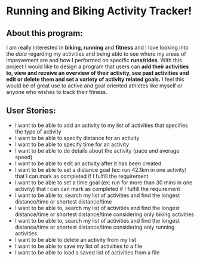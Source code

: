 # Running and Biking Activity Tracker!

## About this program:

I am really interested in **biking, running** and **fitness** and I love looking into the *data* regarding my activities
and being able to see where my areas of improvement are and how I performed on specific **runs/rides**. With this project
I would like to design a program that users can **add their activities to, view and receive an overview of their activity, 
see past activities and edit or delete them and set a variety of activity related goals.** I feel this would be of great
use to active and goal oriented athletes like myself or anyone who wishes to track their fitness.

## User Stories:

- I want to be able to add an activity to my list of activities that specifies the type of activity
- I want to be able to specify distance for an activity
- I want to be able to specify time for an activity
- I want to be able to de details about the activity (pace and average speed)
- I want to be able to edit an activity after it has been created
- I want to be able to set a distance goal (ex: run 42.1km in one activity) that I can mark as completed if I fulfill the requirement
- I want to be able to set a time goal (ex: run for more than 30 mins in one activity) that I can can mark as completed if I fulfill the requirement
- I want to be able to, search my list of activities and find the longest distance/time or shortest distance/time
- I want to be able to, search my list of activities and find the longest distance/time or shortest distance/time considering only biking activities
- I want to be able to, search my list of activities and find the longest distance/time or shortest distance/time considering only running activities
- I want to be able to delete an activity from my list
- I want to be able to save my list of activities to a file
- I want to be able to load a saved list of activities from a file